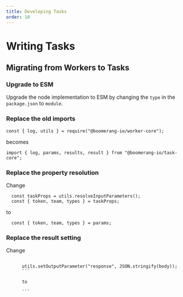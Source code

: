 ```yaml
---
title: Developing Tasks
order: 10
---
```


# Writing Tasks

##

## Migrating from Workers to Tasks

### Upgrade to ESM

Upgrade the node implementation to ESM by changing the `type` in the `package.json` to `module`.

### Replace the old imports

```
const { log, utils } = require("@boomerang-io/worker-core");
```

becomes

```
import { log, params, results, result } from "@boomerang-io/task-core";
```

### Replace the property resolution

Change

```
  const taskProps = utils.resolveInputParameters();
  const { token, team, types } = taskProps;
```

to

```
  const { token, team, types } = params;
```

### Replace the result setting

Change

````

      utils.setOutputParameter("response", JSON.stringify(body));
      ```

      to

      ```
````

